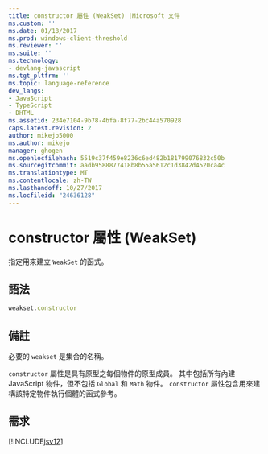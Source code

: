 ```yaml
---
title: constructor 屬性 (WeakSet) |Microsoft 文件
ms.custom: ''
ms.date: 01/18/2017
ms.prod: windows-client-threshold
ms.reviewer: ''
ms.suite: ''
ms.technology:
- devlang-javascript
ms.tgt_pltfrm: ''
ms.topic: language-reference
dev_langs:
- JavaScript
- TypeScript
- DHTML
ms.assetid: 234e7104-9b78-4bfa-8f77-2bc44a570928
caps.latest.revision: 2
author: mikejo5000
ms.author: mikejo
manager: ghogen
ms.openlocfilehash: 5519c37f459e8236c6ed482b181799076832c50b
ms.sourcegitcommit: aadb9588877418b8b55a5612c1d3842d4520ca4c
ms.translationtype: MT
ms.contentlocale: zh-TW
ms.lasthandoff: 10/27/2017
ms.locfileid: "24636128"
---
```

# <a name="constructor-property-weakset"></a>constructor 屬性 (WeakSet)
指定用來建立 `WeakSet` 的函式。  
  
## <a name="syntax"></a>語法  
  
```JavaScript  
weakset.constructor  
```  
  
## <a name="remarks"></a>備註  
 必要的 `weakset` 是集合的名稱。  
  
 `constructor` 屬性是具有原型之每個物件的原型成員。 其中包括所有內建 JavaScript 物件，但不包括 `Global` 和 `Math` 物件。 `constructor` 屬性包含用來建構該特定物件執行個體的函式參考。  
  
## <a name="requirements"></a>需求  
 [!INCLUDE[jsv12](../../javascript/reference/includes/jsv12-md.md)]